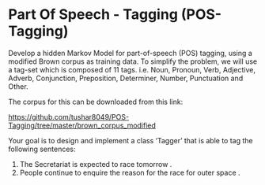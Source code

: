 <h1> Part Of Speech - Tagging (POS-Tagging)</h1>
Develop a hidden Markov Model for part-of-speech
(POS) tagging, using a modified Brown corpus as training data. To simplify
the problem, we will use a tag-set which is composed of 11 tags. i.e. Noun, Pronoun, Verb, Adjective, Adverb, Conjunction, Preposition, Determiner, Number,
Punctuation and Other.


The corpus for this can be downloaded from this link:

https://github.com/tushar8049/POS-Tagging/tree/master/brown_corpus_modified

Your goal is to design and implement a class ‘Tagger’ that is able to tag the
following sentences:

1. The Secretariat is expected to race tomorrow .
2. People continue to enquire the reason for the race for outer space .
